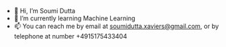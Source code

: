 - 👋 Hi, I’m Soumi Dutta
- 🌱 I’m currently learning Machine Learning
- 📫 You can reach me by email at soumidutta.xaviers@gmail.com, or by telephone at number +4915175433404 
